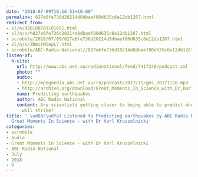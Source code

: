```yaml
---
date: "2018-07-09T10:16:51+10:00"
permalink: 827e6fe736d20214d8dbaef80d635c6e12db1267.html
redirect_from:
- sl/n/d20180709101651.html
- sl/n/s/h827e6fe736d20214d8dbaef80d635c6e12db1267.html
- scrobble/2018/07/09/827e6fe736d20214d8dbaef80d635c6e12db1267.html
- sl/n/s/ZNWitM5epL7.html
- scrobble/ABC-Radio-National//827e6fe736d20214d8dbaef80d635c6e12db1267.html
listen-of:
  h-cite:
    url: http://www.abc.net.au/radionational/feed/7417248/podcast.xml
    photo: ""
    audio:
    - http://mpegmedia.abc.net.au/rn/podcast/2017/11/gms_20171128.mp3
    - http://archive.org/download/Great_Moments_In_Science_with_Dr_Karl_Kruszelnicki-Podcast-by-ABC_Radio_National/Predicting_earthquakes.mp3
    name: Predicting earthquakes
    author: ABC Radio National
    content: Are scientists getting closer to being able to predict when massive earthquakes
      will strike?
title: ' \ud83c\udfa7 Listened to Predicting earthquakes by ABC Radio National From
  Great Moments In Science - with Dr Karl Kruszelnicki'
categories:
- scrobble
- audio
- Great Moments In Science - with Dr Karl Kruszelnicki
- ABC Radio National
- July
- 2018
- 9
---
```

